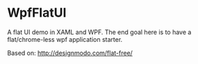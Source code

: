 # WpfFlatUI
A flat UI demo in XAML and WPF. The end goal here is to have a flat/chrome-less wpf application starter.

Based on: http://designmodo.com/flat-free/
